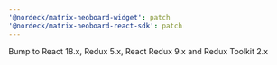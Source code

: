 ```yaml
---
'@nordeck/matrix-neoboard-widget': patch
'@nordeck/matrix-neoboard-react-sdk': patch
---
```


Bump to React 18.x, Redux 5.x, React Redux 9.x and Redux Toolkit 2.x
